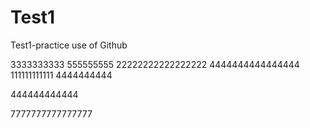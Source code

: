 # Test1
Test1-practice use of Github

3333333333        555555555
22222222222222222    4444444444444444
111111111111  4444444444

444444444444


7777777777777777